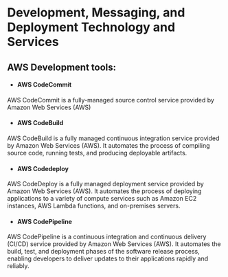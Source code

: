 # Development, Messaging, and Deployment Technology and Services

## AWS Development tools:

* #### AWS CodeCommit

AWS CodeCommit is a fully-managed source control service provided by Amazon Web Services (AWS)

* #### AWS CodeBuild

AWS CodeBuild is a fully managed continuous integration service provided by Amazon Web Services (AWS). It automates the process of compiling source code, running tests, and producing deployable artifacts.

* #### AWS Codedeploy

AWS CodeDeploy is a fully managed deployment service provided by Amazon Web Services (AWS). It automates the process of deploying applications to a variety of compute services such as Amazon EC2 instances, AWS Lambda functions, and on-premises servers.

* #### AWS CodePipeline

AWS CodePipeline is a continuous integration and continuous delivery (CI/CD) service provided by Amazon Web Services (AWS). It automates the build, test, and deployment phases of the software release process, enabling developers to deliver updates to their applications rapidly and reliably.